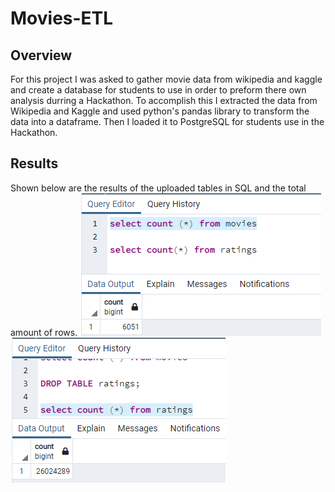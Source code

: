 # Movies-ETL
## Overview
For this project I was asked to gather movie data from wikipedia and kaggle and create a database for students to use in order to preform there own analysis durring a Hackathon. To accomplish this I extracted the data from Wikipedia and Kaggle and used python's pandas library to transform the data into a dataframe. Then I loaded it to PostgreSQL for students use in the Hackathon.

## Results
Shown below are the results of the uploaded tables in SQL and the total amount of rows.
![alt text](https://github.com/PSWil/Movies-ETL/blob/main/Resources/movies_query.png)
![alt text](https://github.com/PSWil/Movies-ETL/blob/main/Resources/ratings_query.png)
